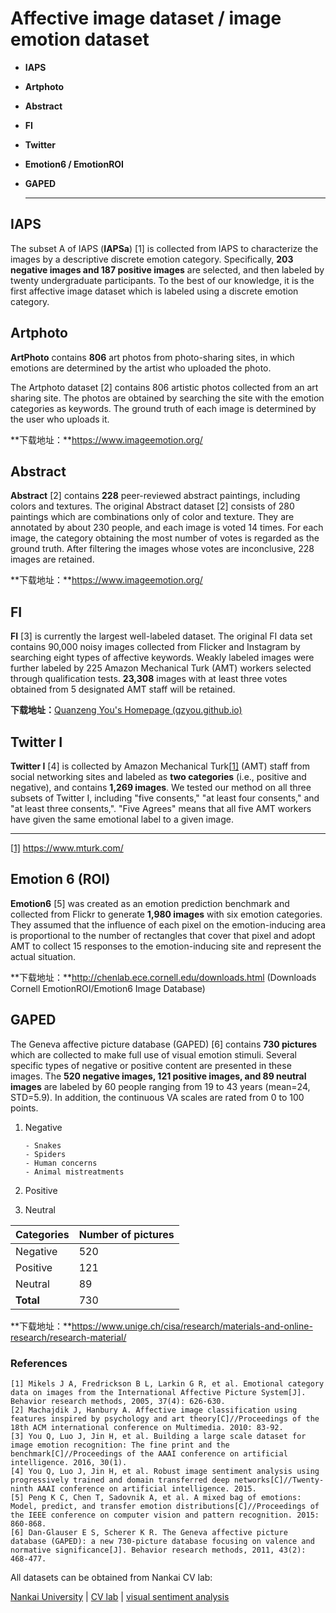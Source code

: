 # Affective image dataset / image emotion dataset

- **IAPS**

- **Artphoto**

- **Abstract**

- **FI**

- **Twitter**

- **Emotion6 / EmotionROI**

- **GAPED**

  ****

## IAPS

The subset A of IAPS (**IAPSa**) [1] is collected from IAPS to characterize the images by a descriptive discrete emotion category. Specifically, **203 negative images and 187 positive images** are selected, and then labeled by twenty undergraduate participants. To the best of our knowledge, it is the first affective image dataset which is labeled using a discrete emotion category.



## Artphoto

**ArtPhoto** contains **806** art photos from photo-sharing sites, in which emotions are determined by the artist who uploaded the photo.

The Artphoto dataset [2] contains 806 artistic photos collected from an art sharing site. The photos are obtained by searching the site with the emotion categories as keywords. The ground truth of each image is determined by the user who uploads it.

**下载地址：**https://www.imageemotion.org/



## Abstract

**Abstract** [2] contains **228** peer-reviewed abstract paintings, including colors and textures. The  original Abstract dataset [2] consists of 280 paintings which are combinations only of color and texture. They are annotated by about 230 people, and each image is voted 14 times. For each image, the category obtaining the most number of votes is regarded as the ground truth. After filtering the images whose votes are inconclusive, 228 images are retained.

**下载地址：**https://www.imageemotion.org/



## FI

**FI** [3] is currently the largest well-labeled dataset. The original FI data set contains 90,000 noisy images collected from Flicker and Instagram by searching eight types of affective keywords. Weakly labeled images were further labeled by 225 Amazon Mechanical Turk (AMT) workers selected through qualification tests. **23,308** images with at least three votes obtained from 5 designated AMT staff will be retained.

**下载地址：**[Quanzeng You's Homepage (qzyou.github.io)](https://qzyou.github.io/)



##  Twitter I 

 **Twitter I** [4] is collected by Amazon Mechanical Turk[[1\]](#_ftn1) (AMT) staff from social networking sites and labeled as **two categories** (i.e., positive and negative), and contains **1,269 images**. We tested our method on all three subsets of Twitter I, including "five consents," "at least four consents," and "at least three consents,". "Five Agrees" means that all five AMT workers have given the same emotional label to a given image.

------

[[1\]](#_ftnref1) https://www.mturk.com/



## Emotion 6 (ROI)

**Emotion6** [5] was created as an emotion prediction benchmark and collected from Flickr to generate **1,980 images** with six emotion categories. They assumed that the influence of each pixel on the emotion-inducing area is proportional to the number of rectangles that cover that pixel and adopt AMT to collect 15 responses to the emotion-inducing site and represent the actual situation.

**下载地址：**http://chenlab.ece.cornell.edu/downloads.html (Downloads Cornell EmotionROI/Emotion6 Image Database)



## GAPED 

The Geneva affective picture database (GAPED) [6] contains **730 pictures** which are collected to make full use of visual emotion stimuli. Several specific types of negative or positive content are presented in these images. The **520 negative images, 121 positive images, and 89 neutral images** are labeled by 60 people ranging from 19 to 43 years (mean=24, STD=5.9). In addition, the continuous VA scales are rated from 0 to 100 points.

1. Negative

       - Snakes
       - Spiders
       - Human concerns
       - Animal mistreatments

2. Positive 

3. Neutral


| Categories | **Number of pictures** |
| ---------- | ---------------------- |
| Negative   | 520                    |
| Positive   | 121                    |
| Neutral    | 89                     |
| **Total**  | 730                    |

**下载地址：**https://www.unige.ch/cisa/research/materials-and-online-research/research-material/



### References

```
[1] Mikels J A, Fredrickson B L, Larkin G R, et al. Emotional category data on images from the International Affective Picture System[J]. Behavior research methods, 2005, 37(4): 626-630.
[2] Machajdik J, Hanbury A. Affective image classification using features inspired by psychology and art theory[C]//Proceedings of the 18th ACM international conference on Multimedia. 2010: 83-92.
[3] You Q, Luo J, Jin H, et al. Building a large scale dataset for image emotion recognition: The fine print and the benchmark[C]//Proceedings of the AAAI conference on artificial intelligence. 2016, 30(1).
[4] You Q, Luo J, Jin H, et al. Robust image sentiment analysis using progressively trained and domain transferred deep networks[C]//Twenty-ninth AAAI conference on artificial intelligence. 2015.
[5] Peng K C, Chen T, Sadovnik A, et al. A mixed bag of emotions: Model, predict, and transfer emotion distributions[C]//Proceedings of the IEEE conference on computer vision and pattern recognition. 2015: 860-868.
[6] Dan-Glauser E S, Scherer K R. The Geneva affective picture database (GAPED): a new 730-picture database focusing on valence and normative significance[J]. Behavior research methods, 2011, 43(2): 468-477.
```



All datasets can be obtained from Nankai CV lab:

[Nankai University](http://www.nankai.edu.cn/)  | [CV lab](https://cv.nankai.edu.cn/) | [visual sentiment analysis](http://47.105.62.179:8081/sentiment/index.html)

